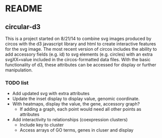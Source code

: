 # README
## circular-d3
This is a project started on 8/21/14 to combine svg images produced by circos with the d3 javascript library and html to create interactive features for the svg image. The most recent version of circos includes the ability to add accessory fields (e.g. id) to svg elements (e.g. circles) with an extra svgXX=value included in the circos-formatted data files. With the basic functionality of d3, these attributes can be accessed for display or further manipulation.

### TODO list
* Add updated svg with extra attributes
* Update the inset display to display value, genomic coordinate.
* With heatmaps, display the value, the gene, accessory graph?
    * If adding a graph, each point would need all other points as attributes
* Add interactivity to relationships (coexpression clusters)
    * Include key to cluster
    * Access arrays of GO terms, genes in cluser and display
